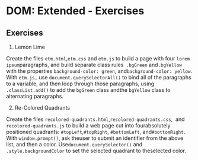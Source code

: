 # DOM: Extended - Exercises

## Exercises

1. Lemon​ ​Lime

Create ​the​ ​files​ ​`etm.html​`,`​etm.css`​ and `etm.js`​ ​to​ ​build​ ​a​ ​page​ ​with​ ​four​ ​`lorem​ ​ipsum​` ​paragraphs, and​ ​build​ ​separate​ ​class​ ​rules​` ​.bgGreen​​` ​and​ `​.bgYellow`​​ ​with​ ​the​ ​properties
`background-color:​ ​green​`,​ ​and​ ​`background-color:​ ​yellow`​.​ ​With​ ​`etm.js​,`​ ​use
`document.querySelectorAll()`​​ ​to​ ​bind​ ​all​ ​of​ ​the​ ​paragraphs​ ​to​ ​a​ ​variable,​ ​and​ ​then​ ​loop
through​ ​those​ ​paragraphs,​ ​using​ ​`.classList.add()`​​ ​to​ ​add​ ​the​ `​bgGreen​​` ​class​ ​and​ ​the
`bgYellow​​` ​class​ ​to​ ​alternating​ ​paragraphs.

2. Re-Colored​ ​Quadrants

Create ​the​ ​files​ ​`recolored-quadrants.html`​,​ ​`recolored-quadrants.css`,​ ​ ​and​ `​recolored-quadrants.js`​ ​to
build​ ​a​ ​web​ ​page​ ​cut​ ​into​ ​four​ ​absolutely​ ​positioned​ ​quadrants:​ `#topLeft​`,​ `​#topRight​`,
`#bottomLeft`​,​ ​and​ `​#bottomRight​`.​ ​With​ `​window.prompt()`​,​ ​ask​ ​the​ ​user​ ​to​ ​submit​ ​an identifier​ ​from​ ​the​ ​above​ ​list,​ ​and​ ​then​ ​a​ ​color.​ ​Use​ `document.querySelector()​` ​and `.style.backgroundColor​​` ​to​ ​set​ ​the​ ​selected​ ​quadrant​ ​to​ ​the​ selected​ ​color.